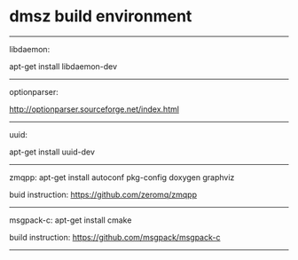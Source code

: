 # dmsz build environment
______________________________________________

libdaemon:

apt-get install libdaemon-dev
______________________________________________
optionparser:

http://optionparser.sourceforge.net/index.html
______________________________________________
uuid:

apt-get install uuid-dev
______________________________________________
zmqpp: 
apt-get install autoconf pkg-config doxygen graphviz

buid instruction: https://github.com/zeromq/zmqpp
______________________________________________
msgpack-c:
apt-get install cmake

build instruction: https://github.com/msgpack/msgpack-c
______________________________________________
